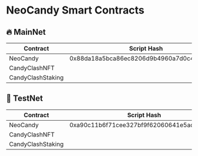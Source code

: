 # NeoCandy Smart Contracts

## 🔥 MainNet
| Contract        | Script Hash | Address | Monitor
|-----------------|-------------|---------|---------|
|NeoCandy | 0x88da18a5bca86ec8206d9b4960a7d0c4355a432f            |  NQDsdVp96k1VtzFPZgSmYdusACVCimmVnX       |  [Neotube](https://neo3.neotube.io/tokens/nep17/0x88da18a5bca86ec8206d9b4960a7d0c4355a432f)|
|CandyClashNFT |             |         |  |
|CandyClashStaking |             |         |  |

## 🧪 TestNet

| Contract        | Script Hash | Address | Monitor
|-----------------|-------------|---------|---------|
|NeoCandy | 0xa90c11b6f71cee327bf9f62060641e5ad22f57e6            |Nguu3iqurqPAWa5NabmQmGGZGu2XHqm2wj         | [Neotube](https://neo3.testnet.neotube.io/tokens/nep17/0xa90c11b6f71cee327bf9f62060641e5ad22f57e6)|
|CandyClashNFT |             |         |  |
|CandyClashStaking |             |         |  |

